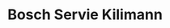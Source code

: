 ---
title: "Bosch Servie Kilimann"
url: /hitzacker-elbe/bosch-servie-kilimann/
shop: Autowerkstatt
---